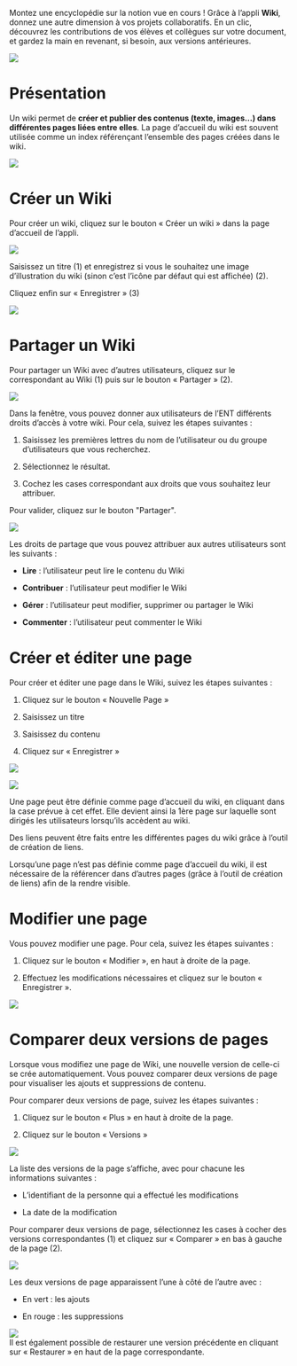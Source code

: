 Montez une encyclopédie sur la notion vue en cours ! Grâce à l’appli **Wiki**, donnez une autre dimension à vos projets collaboratifs. En un clic, découvrez les contributions de vos élèves et collègues sur votre document, et gardez la main en revenant, si besoin, aux versions antérieures.

![](../../wp-content/uploads/2015/03/CC-BY-NC-SA-3.0-FR-300x105.png)

Présentation
============

Un wiki permet de **créer et publier des contenus (texte, images…) dans différentes pages liées entre elles**. La page d’accueil du wiki est souvent utilisée comme un index référençant l’ensemble des pages créées dans le wiki.

![](../../wp-content/uploads/2016/01/WIKI_PRESENTATION1.png)

Créer un Wiki
=============

Pour créer un wiki, cliquez sur le bouton « Créer un wiki » dans la page d’accueil de l’appli.

![](../../wp-content/uploads/2015/07/w1.png)

Saisissez un titre (1) et enregistrez si vous le souhaitez une image d’illustration du wiki (sinon c’est l’icône par défaut qui est affichée) (2).

Cliquez enfin sur « Enregistrer » (3)

![](../../wp-content/uploads/2015/07/w2.png)

Partager un Wiki
================

Pour partager un Wiki avec d’autres utilisateurs, cliquez sur le correspondant au Wiki (1) puis sur le bouton « Partager » (2).

![](../../wp-content/uploads/2016/08/Wiki_1-1024x490.png)

Dans la fenêtre, vous pouvez donner aux utilisateurs de l’ENT différents droits d’accès à votre wiki. Pour cela, suivez les étapes suivantes :

1.  Saisissez les premières lettres du nom de l’utilisateur ou du groupe d’utilisateurs que vous recherchez.

2.  Sélectionnez le résultat.

3.  Cochez les cases correspondant aux droits que vous souhaitez leur attribuer.

Pour valider, cliquez sur le bouton "Partager".

![](/assets/Wiki.png)

Les droits de partage que vous pouvez attribuer aux autres utilisateurs sont les suivants :

-   **Lire** : l’utilisateur peut lire le contenu du Wiki

-   **Contribuer** : l’utilisateur peut modifier le Wiki

-   **Gérer** : l’utilisateur peut modifier, supprimer ou partager le Wiki

-   **Commenter** : l’utilisateur peut commenter le Wiki

Créer et éditer une page
========================

Pour créer et éditer une page dans le Wiki, suivez les étapes suivantes :

1.  Cliquez sur le bouton « Nouvelle Page »

2.  Saisissez un titre

3.  Saisissez du contenu

4.  Cliquez sur « Enregistrer »

![](../../wp-content/uploads/2015/07/w4.png)

![](../../wp-content/uploads/2016/01/WIKI-EDITER-1024x539.png)

Une page peut être définie comme page d’accueil du wiki, en cliquant dans la case prévue à cet effet. Elle devient ainsi la 1ère page sur laquelle sont dirigés les utilisateurs lorsqu’ils accèdent au wiki.

Des liens peuvent être faits entre les différentes pages du wiki grâce à l’outil de création de liens.

Lorsqu’une page n’est pas définie comme page d’accueil du wiki, il est nécessaire de la référencer dans d’autres pages (grâce à l’outil de création de liens) afin de la rendre visible.

Modifier une page
=================

Vous pouvez modifier une page. Pour cela, suivez les étapes suivantes :

1.  Cliquez sur le bouton « Modifier », en haut à droite de la page.

2.  Effectuez les modifications nécessaires et cliquez sur le bouton « Enregistrer ».

![](../../wp-content/uploads/2016/01/WIKI-MODIFIER-1-1024x410.png)  

Comparer deux versions de pages
===============================

Lorsque vous modifiez une page de Wiki, une nouvelle version de celle-ci se crée automatiquement. Vous pouvez comparer deux versions de page pour visualiser les ajouts et suppressions de contenu.

Pour comparer deux versions de page, suivez les étapes suivantes :

1.  Cliquez sur le bouton « Plus » en haut à droite de la page.

2.  Cliquez sur le bouton « Versions »

![](../../wp-content/uploads/2016/01/WIKI-VERSION-1-1024x451.png)

La liste des versions de la page s’affiche, avec pour chacune les informations suivantes :

-   L’identifiant de la personne qui a effectué les modifications

-   La date de la modification

Pour comparer deux versions de page, sélectionnez les cases à cocher des versions correspondantes (1) et cliquez sur « Comparer » en bas à gauche de la page (2).

![](../../wp-content/uploads/2015/07/w21.png)

Les deux versions de page apparaissent l’une à côté de l’autre avec :

-   En vert : les ajouts

-   En rouge : les suppressions

![](../../wp-content/uploads/2016/01/WIKI-VERSION-2-1024x467.png)  
Il est également possible de restaurer une version précédente en cliquant sur « Restaurer » en haut de la page correspondante.
